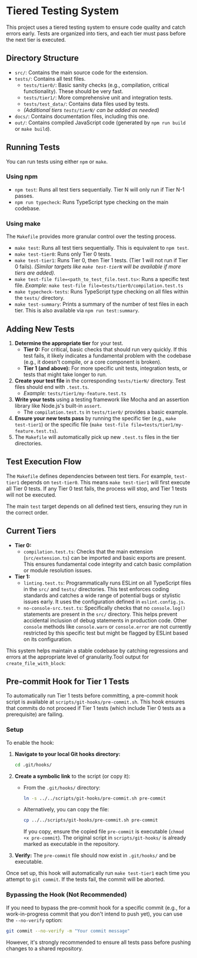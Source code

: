 # Tiered Testing System

This project uses a tiered testing system to ensure code quality and catch errors early. Tests are organized into tiers, and each tier must pass before the next tier is executed.

## Directory Structure

-   `src/`: Contains the main source code for the extension.
-   `tests/`: Contains all test files.
    -   `tests/tier0/`: Basic sanity checks (e.g., compilation, critical functionality). These should be very fast.
    -   `tests/tier1/`: More comprehensive unit and integration tests.
    -   `tests/test_data/`: Contains data files used by tests.
    -   *(Additional tiers `tests/tierN/` can be added as needed)*
-   `docs/`: Contains documentation files, including this one.
-   `out/`: Contains compiled JavaScript code (generated by `npm run build` or `make build`).

## Running Tests

You can run tests using either `npm` or `make`.

### Using npm

-   `npm test`: Runs all test tiers sequentially. Tier N will only run if Tier N-1 passes.
-   `npm run typecheck`: Runs TypeScript type checking on the main codebase.

### Using make

The `Makefile` provides more granular control over the testing process.

-   `make test`: Runs all test tiers sequentially. This is equivalent to `npm test`.
-   `make test-tier0`: Runs only Tier 0 tests.
-   `make test-tier1`: Runs Tier 0, then Tier 1 tests. (Tier 1 will not run if Tier 0 fails).
    *(Similar targets like `make test-tierN` will be available if more tiers are added).*
-   `make test-file file=<path_to_test_file.test.ts>`: Runs a specific test file.
    *Example:* `make test-file file=tests/tier0/compilation.test.ts`
-   `make typecheck-tests`: Runs TypeScript type checking on all files within the `tests/` directory.
-   `make test-summary`: Prints a summary of the number of test files in each tier. This is also available via `npm run test:summary`.

## Adding New Tests

1.  **Determine the appropriate tier** for your test.
    *   **Tier 0:** For critical, basic checks that should run very quickly. If this test fails, it likely indicates a fundamental problem with the codebase (e.g., it doesn't compile, or a core component is broken).
    *   **Tier 1 (and above):** For more specific unit tests, integration tests, or tests that might take longer to run.
2.  **Create your test file** in the corresponding `tests/tierN/` directory. Test files should end with `.test.ts`.
    *   *Example:* `tests/tier1/my-feature.test.ts`
3.  **Write your tests** using a testing framework like Mocha and an assertion library like Node.js's built-in `assert`.
    *   The `compilation.test.ts` in `tests/tier0/` provides a basic example.
4.  **Ensure your new tests pass** by running the specific tier (e.g., `make test-tier1`) or the specific file (`make test-file file=tests/tier1/my-feature.test.ts`).
5.  The `Makefile` will automatically pick up new `.test.ts` files in the tier directories.

## Test Execution Flow

The `Makefile` defines dependencies between test tiers. For example, `test-tier1` depends on `test-tier0`. This means `make test-tier1` will first execute all Tier 0 tests. If any Tier 0 test fails, the process will stop, and Tier 1 tests will not be executed.

The main `test` target depends on all defined test tiers, ensuring they run in the correct order.

## Current Tiers

-   **Tier 0:**
    -   `compilation.test.ts`: Checks that the main extension (`src/extension.ts`) can be imported and basic exports are present. This ensures fundamental code integrity and catch basic compilation or module resolution issues.
-   **Tier 1:**
    -   `linting.test.ts`: Programmatically runs ESLint on all TypeScript files in the `src/` and `tests/` directories. This test enforces coding standards and catches a wide range of potential bugs or stylistic issues early. It uses the configuration defined in `eslint.config.js`.
    -   `no-console-src.test.ts`: Specifically checks that no `console.log()` statements are present in the `src/` directory. This helps prevent accidental inclusion of debug statements in production code. Other `console` methods like `console.warn` or `console.error` are not currently restricted by this specific test but might be flagged by ESLint based on its configuration.

This system helps maintain a stable codebase by catching regressions and errors at the appropriate level of granularity.Tool output for `create_file_with_block`:

## Pre-commit Hook for Tier 1 Tests

To automatically run Tier 1 tests before committing, a pre-commit hook script is available at `scripts/git-hooks/pre-commit.sh`. This hook ensures that commits do not proceed if Tier 1 tests (which include Tier 0 tests as a prerequisite) are failing.

### Setup

To enable the hook:

1.  **Navigate to your local Git hooks directory:**
    ```bash
    cd .git/hooks/
    ```

2.  **Create a symbolic link** to the script (or copy it):
    *   From the `.git/hooks/` directory:
        ```bash
        ln -s ../../scripts/git-hooks/pre-commit.sh pre-commit
        ```
    *   Alternatively, you can copy the file:
        ```bash
        cp ../../scripts/git-hooks/pre-commit.sh pre-commit
        ```
        If you copy, ensure the copied file `pre-commit` is executable (`chmod +x pre-commit`). The original script in `scripts/git-hooks/` is already marked as executable in the repository.

3.  **Verify:** The `pre-commit` file should now exist in `.git/hooks/` and be executable.

Once set up, this hook will automatically run `make test-tier1` each time you attempt to `git commit`. If the tests fail, the commit will be aborted.

### Bypassing the Hook (Not Recommended)

If you need to bypass the pre-commit hook for a specific commit (e.g., for a work-in-progress commit that you don't intend to push yet), you can use the `--no-verify` option:

```bash
git commit --no-verify -m "Your commit message"
```

However, it's strongly recommended to ensure all tests pass before pushing changes to a shared repository.
